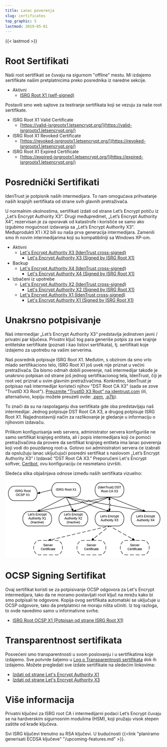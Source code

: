 ```yaml
---
title: Lanac poverenja
slug: certificates
top_graphic: 5
lastmod: 2019-05-01
---
```


{{< lastmod >}}

# Root Sertifikati

Naši root sertifikati se čuvaju na sigurnom "offline" mestu. Mi izdajemo sertifikate našim pretplatnicima preko posrednika iz naredne sekcije.

* Aktivni
  * [ISRG Root X1 (self-signed)](/certs/isrgrootx1.pem.txt)

Postavili smo web sajtove za testiranje sertifikata koji se vezuju za naše root sertifikate.

* ISRG Root X1 Valid Certificate
  * [https://valid-isrgrootx1.letsencrypt.org/](https://valid-isrgrootx1.letsencrypt.org/)
* ISRG Root X1 Revoked Certificate
  * [https://revoked-isrgrootx1.letsencrypt.org/](https://revoked-isrgrootx1.letsencrypt.org/)
* ISRG Root X1 Expired Certificate
  * [https://expired-isrgrootx1.letsencrypt.org/](https://expired-isrgrootx1.letsencrypt.org/)

# Posrednički Sertifikati

IdenTrust je potpisnik naših intermedijara. To nam omogućava prihvatanje naših krajnjih sertifikata od strane svih glavnih pretraživača.

U normalnim okolnostima, sertifikati izdati od strane Let’s Encrypt potiču iz „Let’s Encrypt Authority X3”. Drugi međupredmet, „Let’s Encrypt Authority X4“, rezervisan je za oporavak od katastrofe i koristiće se samo ako izgubimo mogućnost izdavanja sa „Let’s Encrypt Authority X3“. Međuprodukti X1 i X2 bili su naša prva generacija intermedijara. Zamenili smo ih novim intermedijarima koji su kompatibilniji sa Windows XP-om.

* Aktivni
  * [Let's Encrypt Authority X3 (IdenTrust cross-signed)](/certs/lets-encrypt-x3-cross-signed.pem.txt)
    * [Let's Encrypt Authority X3 (Signed by ISRG Root X1)](/certs/letsencryptauthorityx3.pem.txt)
* Backup
  * [Let's Encrypt Authority X4 (IdenTrust cross-signed)](/certs/lets-encrypt-x4-cross-signed.pem.txt)
    * [Let's Encrypt Authority X4 (Signed by ISRG Root X1)](/certs/letsencryptauthorityx4.pem.txt)
* Izbačeni iz upotrebe
  * [Let's Encrypt Authority X2 (IdenTrust cross-signed)](/certs/lets-encrypt-x2-cross-signed.pem.txt)
    * [Let's Encrypt Authority X2 (Signed by ISRG Root X1)](/certs/letsencryptauthorityx2.pem.txt)
  * [Let's Encrypt Authority X1 (IdenTrust cross-signed)](/certs/lets-encrypt-x1-cross-signed.pem.txt)
    * [Let's Encrypt Authority X1 (Signed by ISRG Root X1)](/certs/letsencryptauthorityx1.pem.txt)

# Unakrsno potpisivanje

Naš intermedijar „Let’s Encrypt Authority X3“ predstavlja jedinstven javni / privatni
par ključeva. Privatni ključ tog para generiše potpis za sve krajnje entitetske
sertifikate (poznati i kao listovi sertifikata), tj. sertifikati koje izdajemo
za upotrebu na vašim serverima.

Naš posrednik potpisuje ISRG Root X1. Međutim, s obzirom da smo vrlo mlado
sertifikaciono telo, ISRG Root X1 još uvek nije priznat u većini pretraživača.
Da bismo odmah dobili poverenje, naš intermedijar takođe je unakrsno potpisan
od strane još jednog sertifikacionog tela, IdenTrust, čiji je root već priznat u svim
glavnim pretraživačima. Konkretno, IdenTrust je potpisao naš intermedijar koristeći njihov
"DST Root CA X3" (sada se zove "TrustID X3 Root"). [Preuzmite "TrustID X3 Root" na identrust.com](https://www.identrust.com/support/downloads) (ili, alternativno, kopiju možete preuzeti ovde: [.pem](/certs/trustid-x3-root.pem.txt), [.p7b](/certs/trustid-x3-root.p7b)).

To znači da su na raspolaganju dva sertifikata gde oba predstavljaju naš
intermedijar. Jednog potpisuje DST Root CA X3, a drugog potpisuje ISRG
Root X1. Najjednostavniji način za razlikovanje je gledanje u informaciju o 
njihovom izdavaču.

Prilikom konfigurisanja web servera, administrator servera konfiguriše ne samo
sertifikat krajnjeg entiteta, ali i popis intermedijara koji će pomoći pretraživačima da provere
da sertifikat krajnjeg entiteta ima lanac poverenja koji vodi do pouzdanog root-a.
Gotovo svi administratori servera će izabrati da opslužuju lanac uključujući
posredni sertifikat s naslovom „Let’s Encrypt Authority X3“ i
Izdavač “DST Root CA X3.” Preporučeni Let's Encrypt softver,
[Certbot](https://certbot.org), ovu konfiguraciju će nesmetano izvršiti.

Sledeća slika objašnjava odnose između naših sertifikata vizuelno:

<img src="/certs/isrg-keys.png" alt="ISRG Key relationship diagram">

# OCSP Signing Sertifikat

Ovaj sertifikat koristi se za potpisivanje OCSP odgovora za Let's Encrypt
intermedijara, tako da ne moramo postavljati root ključ na mrežu kako bi smo
potpisali te odgovore. Kopija ovog sertifikata automatski se uključuje u
OCSP odgovore, tako da pretplatnici ne moraju ništa učiniti. Iz tog razloga, to
ovde navedimo samo u informativne svrhe.

* [ISRG Root OCSP X1 (Potpisan od strane ISRG Root X1)](/certs/isrg-root-ocsp-x1.pem.txt)

# Transparentnost sertifikata

Posvećeni smo transparentnosti u svom poslovanju i u sertifikatima koje izdajemo. 
Sve potvrde šaljemo u [Log o Transparentnosti sertifikata](https://www.certificate-transparency.org/) 
dok ih izdajemo. Možete pregledati sve izdate sertifikate na sledećim linkovima:

* [Izdati od strane Let's Encrypt Authority X1](https://crt.sh/?Identity=%25&iCAID=7395)
* [Izdati od strane Let's Encrypt Authority X3](https://crt.sh/?Identity=%25&iCAID=16418)

# Više informacija

Privatni ključevi za ISRG root CA i intermedijarni podaci Let’s Encrypt čuvaju se na hardverskim sigurnosnim modulima (HSM), koji pružaju visok stepen zaštite od krađe ključeva.

Svi ISRG ključevi trenutno su RSA ključevi. U budućnosti {{<link "planiramo generisati ECDSA ključeve" "/upcoming-features.md" >}}.